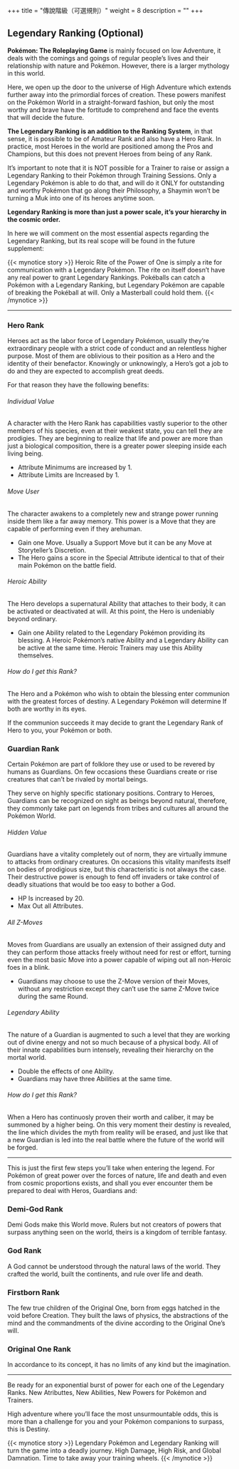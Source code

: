 +++
title = "傳說階級（可選規則）"
weight = 8
description = ""
+++

## Legendary Ranking (Optional)

**Pokémon: The Roleplaying Game** is mainly focused on low Adventure, it deals with the comings and goings of regular people’s lives and their relationship with nature and Pokémon. However, there is a larger mythology in this world. 

Here,  we  open  up  the  door  to  the  universe  of  High  Adventure which extends further away into the primordial forces of creation. These powers manifest on the Pokémon World  in  a  straight-forward  fashion,  but  only  the  most  worthy and brave have the fortitude to comprehend and face the events that will decide the future.

**The Legendary Ranking is an addition to the Ranking System**,  in  that  sense,  it  is  possible  to  be  of Amateur  Rank  and  also  have  a  Hero  Rank.  In  practice,  most  Heroes in the world are  positioned among the Pros and Champions, but  this does not prevent Heroes from being of any Rank.

It’s important to note that it is NOT possible for a Trainer to  raise  or  assign  a  Legendary  Ranking  to  their  Pokémon through Training Sessions. Only a Legendary Pokémon is able to do that, and will do it ONLY for outstanding and worthy Pokémon that go along their Philosophy, a Shaymin won’t be turning a Muk into one of its heroes anytime soon.

**Legendary Ranking  is  more than  just a power scale, it’s your hierarchy in the cosmic order.**

In here we will comment on the most essential aspects regarding the Legendary Ranking, but its real scope will be found in the future supplement: 

{{< mynotice story >}}
Heroic  Rite  of  the  Power  of  One  is simply a rite for communication with a  Legendary  Pokémon.  The  rite  on  itself doesn’t have any real power to grant Legendary Rankings.
Pokéballs  can  catch  a  Pokémon  with  a  Legendary Ranking, but Legendary Pokémon are capable of breaking the Pokéball at will. 
Only a Masterball could hold them.
{{< /mynotice >}}

---
<div class="Frame">

### <div class='icon Champion'>Hero Rank</div>
Heroes act as the labor force of Legendary Pokémon, usually they’re extraordinary people with a strict code of conduct and an relentless higher purpose. 
Most of them are oblivious to their position as a Hero and the identity of their benefactor. Knowingly or unknowingly, a Hero’s got a job to do and they are expected to accomplish great deeds.

For that reason they have the following benefits:

###### Individual Value
A character with the Hero Rank has capabilities vastly superior to the other members of his species, even at their weakest state, you can tell they are prodigies. 
They  are  beginning  to  realize  that  life  and  power  are more than just a biological composition, there is a greater  power sleeping inside each living being.

* Attribute Minimums are increased by 1.
* Attribute Limits are Increased by 1.

###### Move User
The character awakens to a completely new and strange power running inside them like a far away memory. 
This power is a Move that they are capable of performing even if they arehuman.

* Gain one Move. Usually a Support Move but it can be any Move at Storyteller’s Discretion.
* The  Hero  gains  a  score  in  the  Special  Attribute  identical to that of their main Pokémon on the battle field.

###### Heroic Ability
The Hero develops a supernatural Ability that attaches to their body, it can be activated or deactivated at will. 
At this point, the Hero is undeniably beyond ordinary.

* Gain  one Ability  related  to  the  Legendary  Pokémon providing its blessing. A Heroic Pokémon’s native Ability and a Legendary Ability can be active at the same time. Heroic Trainers may use this Ability themselves.

###### How do I get this Rank?
The Hero and a Pokémon who wish to obtain the blessing enter communion with the greatest forces of destiny.
A Legendary Pokémon will determine If both are worthy in its eyes.

If the communion succeeds it may decide to grant the Legendary Rank of Hero to you, your Pokémon or both.
</div>
<div class="Frame">

### <div class='icon Champion'>Guardian Rank</div>
Certain Pokémon are part of folklore they use or used to be revered by humans as Guardians.
On  few  occasions  these  Guardians  create  or  rise  creatures that can’t be rivaled by mortal beings.

They serve on highly specific stationary positions. 
Contrary to Heroes, Guardians can be recognized on sight as beings beyond natural, therefore, they commonly take part  on  legends  from  tribes  and  cultures  all  around  the Pokémon World.

###### Hidden Value
Guardians have a vitality completely out of norm, they are virtually immune to attacks from ordinary creatures. 
On  occasions  this  vitality  manifests  itself  on  bodies  of prodigious size, but this characteristic is not always the case. Their destructive power is enough to fend off invaders or take control of deadly situations that would be too easy to bother a God.

* HP Is increased by 20.
* Max Out all Attributes.


###### All Z-Moves
Moves  from  Guardians  are  usually  an  extension  of  their  assigned duty and they can perform those attacks freely without need for rest or effort, turning even the most basic Move  into  a  power  capable  of  wiping  out  all  non-Heroic foes in a blink.

* Guardians may choose to use the Z-Move version of their Moves, without any restriction except they can’t use the same Z-Move twice during the same Round.

###### Legendary Ability
The nature of a Guardian is augmented to such a level that they are working out of divine energy and not so much because of a physical body. All of their innate capabilities burn intensely, revealing their hierarchy on the mortal world.

* Double the effects of one Ability.
* Guardians may have three Abilities at the same time.

###### How do I get this Rank?
When a Hero has continuosly proven their worth and caliber, it may be summoned by a higher being. 
On this very moment their destiny is revealed, the line which divides the myth from reality will be erased, and just like that a new Guardian is led into the real battle where the future of the world will be forged.

</div>

---

This is just the first few steps you’ll take when entering the legend.
For Pokémon of great power over the forces of nature, life and death and even from cosmic proportions exists, and shall you ever encounter them be prepared to deal with Heros, Guardians and:

<div class="Frame">

### <div class='icon Champion'>Demi-God Rank</div>
Demi  Gods  make  this  World  move.  Rulers  but  not  creators of powers that surpass anything seen on the world, theirs is a kingdom of terrible fantasy.
</div>
<div class="Frame">

### <div class='icon Champion'>God Rank</div>
A God cannot be understood through the natural laws of the world. They crafted the world, built the continents, and rule over life and death.
</div>
<div class="Frame">

### <div class='icon Champion'>Firstborn Rank</div>
The  few  true  children  of  the  Original  One,  born  from eggs hatched in the void before Creation.
They built the laws of physics, the abstractions of the mind and the commandments of the divine according to the Original One’s will.
</div>
<div class="Frame">

### <div class='icon Champion'>Original One Rank</div>
In accordance to its concept, it has no limits of any kind but the imagination.
</div>

---
Be ready for an exponential burst of power for each one of the Legendary Ranks. New Atributtes, New Abilities, New Powers for Pokémon and Trainers.

High adventure where you’ll face the most unsurmountable odds, this is more than a challenge for you and your Pokémon companions to surpass, this is Destiny.


{{< mynotice story >}}
Legendary  Pokémon  and  Legendary Ranking  will  turn  the  game  into  a deadly  journey.  High  Damage,  High Risk, and Global Damnation. Time to take away your training wheels.
{{< /mynotice >}}